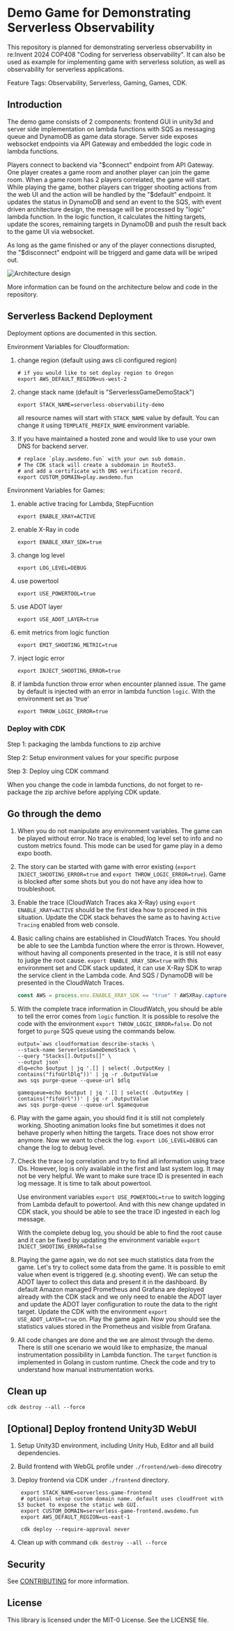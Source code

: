 # Demo Game for Demonstrating Serverless Observability

This repository is planned for demonstrating serverless observability in re:Invent 2024 COP408 "Coding for serverless observability". It can also be used as example for implementing game with serverless solution, as well as observability for serverless applications.

Feature Tags: Observability, Serverless, Gaming, Games, CDK.

## Introduction

The demo game consists of 2 components: frontend GUI in unity3d and server side implementation on lambda functions with SQS as messaging queue and DynamoDB as game data storage. Server side exposes websocket endpoints via API Gateway and embedded the logic code in lambda functions.

Players connect to backend via "$connect" endpoint from API Gateway. One player creates a game room and another player can join the game room. When a game room has 2 players correlated, the game will start. While playing the game, bother players can trigger shooting actions from the web UI and the action will be handled by the "$default" endpoint. It updates the status in DynamoDB and send an event to the SQS, with event driven architecture design, the message will be processed by "logic" lambda function. In the logic function, it calculates the hitting targets, update the scores, remaining targets in DynamoDB and push the result back to the game UI via websocket.

As long as the game finished or any of the player connections disrupted, the "$disconnect" endpoint will be triggerd and game data will be wriped out.

![Architecture design](./serverless-game.png)

More information can be found on the architecture below and code in the repository.

## Serverless Backend Deployment

Deployment options are documented in this section.

Environment Variables for Cloudformation:

1. change region (default using aws cli configured region)

    ``` shell
    # if you would like to set deploy region to Oregon
    export AWS_DEFAULT_REGION=us-west-2
    ```

2. change stack name (default is "ServerlessGameDemoStack")

    ``` shell
    export STACK_NAME=serverless-observability-demo
    ```

    all resource names will start with `STACK_NAME` value by default. You can change it using `TEMPLATE_PREFIX_NAME` environment variable.

3. If you have maintained a hosted zone and would like to use your own DNS for backend server.

    ```shell
    # replace `play.awsdemo.fun` with your own sub domain.
    # The CDK stack will create a subdomain in Route53.
    # and add a certificate with DNS verification record.
    export CUSTOM_DOMAIN=play.awsdemo.fun
    ```

Environment Variables for Games:

1. enable active tracing for Lambda, StepFucntion

    ```shell
    export ENABLE_XRAY=ACTIVE
    ```

2. enable X-Ray in code

    ```shell
    export ENABLE_XRAY_SDK=true
    ```

3. change log level

   ```shell
   export LOG_LEVEL=DEBUG
   ```

4. use powertool

    ```shell
    export USE_POWERTOOL=true
    ```

5. use ADOT layer

    ```shell
    export USE_ADOT_LAYER=true
    ```

6. emit metrics from logic function

    ``` shell
    export EMIT_SHOOTING_METRIC=true
    ```

7. inject logic error

    ``` shell
    export INJECT_SHOOTING_ERROR=true
    ```

8. if lambda function throw error when encounter planned issue. The game by default is injected with an error in lambda function `logic`. With the environment set as 'true'

    ``` shell
    export THROW_LOGIC_ERROR=true
    ```

### Deploy with CDK

Step 1: packaging the lambda functions to zip archive

Step 2: Setup environment values for your specific purpose

Step 3: Deploy uing CDK command

When you change the code in lambda functions, do not forget to re-package the zip archive before applying CDK update.

## Go through the demo

1. When you do not manipulate any environment variables. The game can be played without error. No trace is enabled, log level set to info and no custom metrics found. This mode can be used for game play in a demo expo booth.

2. The story can be started with game with error existing (`export INJECT_SHOOTING_ERROR=true` and `export THROW_LOGIC_ERROR=true`). Game is blocked after some shots but you do not have any idea how to troubleshoot.

3. Enable the trace (CloudWatch Traces aka X-Ray) using `export ENABLE_XRAY=ACTIVE` should be the first idea how to proceed in this situation. Update the CDK stack behaves the same as to having `Active Tracing` enabled from web console.

4. Basic calling chains are established in CloudWatch Traces. You should be able to see the Lambda function where the error is thrown. However, without having all components presented in the trace, it is still not easy to judge the root cause. `export ENABLE_XRAY_SDK=true` with this environment set and CDK stack updated, it can use X-Ray SDK to wrap the service client in the Lambda code. And SQS / DynamoDB will be presented in the CloudWatch Traces.

    ``` javascript
    const AWS = process.env.ENABLE_XRAY_SDK == "true" ? AWSXRay.captureAWS(require('aws-sdk')) : require('aws-sdk')
    ```

5. With the complete trace information in CloudWatch, you should be able to tell the error comes from `logic` function. It is possible to resolve the code with the environment `export THROW_LOGIC_ERROR=false`. Do not forget to `purge` SQS queue using the commands below.

    ``` shell
    output=`aws cloudformation describe-stacks \
    --stack-name ServerlessGameDemoStack \
    --query "Stacks[].Outputs[]" \
    --output json`
    dlq=echo $output | jq '.[] | select( .OutputKey | contains("fifoUrlDlq"))' | jq -r .OutputValue
    aws sqs purge-queue --queue-url $dlq

    gamequeue=echo $output | jq '.[] | select( .OutputKey | contains("fifoUrl"))' | jq -r .OutputValue
    aws sqs purge-queue --queue-url $gamequeue
    ```

6. Play with the game again, you should find it is still not completely working. Shooting animation looks fine but sometimes it does not behave properly when hitting the targets. Trace does not show error anymore. Now we want to check the log. `export LOG_LEVEL=DEBUG` can change the log to debug level.

7. Check the trace log correlation and try to find all information using trace IDs. However, log is only available in the first and last system log. It may not be very helpful. We want to make sure trace ID is presented in each log message. It is time to talk about powertool.

    Use environment variables `export USE_POWERTOOL=true` to switch logging from Lambda default to powertool. And with this new change updated in CDK stack, you should be able to see the trace ID ingested in each log message.

    With the complete debug log, you should be able to find the root cause and it can be fixed by updating the environment variable `export INJECT_SHOOTING_ERROR=false`

8. Playing the game again, we do not see much statistics data from the game. Let's try to collect some data from the game. It is possible to emit value when event is triggered (e.g. shooting event). We can setup the ADOT layer to collect this data and present it in the dashboard. By default Amazon managed Prometheus and Grafana are deployed already with the CDK stack and we only need to enable the ADOT layer and update the ADOT layer configuration to route the data to the right target. Update the CDK with the environment `export USE_ADOT_LAYER=true` on.
    Play the game again. Now you should see the statistics values stored in the Prometheus and visible from Grafana.

9. All code changes are done and the we are almost through the demo. There is still one scenario we would like to emphasize, the manual instrumentation possibility in Lambda function. The `target` function is implemented in Golang in custom runtime. Check the code and try to understand how manual instrumentation works.

## Clean up

``` shell
cdk destroy --all --force
```

## [Optional] Deploy frontend Unity3D WebUI

1. Setup Unity3D environment, including Unity Hub, Editor and all build dependencies.
2. Build frontend with WebGL profile under `./frontend/web-demo` direcotry
3. Deploy frontend via CDK under `./frontend` directory.

   ``` shell
    export STACK_NAME=serverless-game-frontend
    # optional setup custom domain name. default uses cloudfront with S3 bucket to expose the static web GUI.
    export CUSTOM_DOMAIN=serverless-game-frontend.awsdemo.fun
    export AWS_DEFAULT_REGION=us-east-1

    cdk deploy --require-approval never
   ```

4. Clean up with command `cdk destroy --all --force`

## Security

See [CONTRIBUTING](CONTRIBUTING.md#security-issue-notifications) for more information.

## License

This library is licensed under the MIT-0 License. See the LICENSE file.
